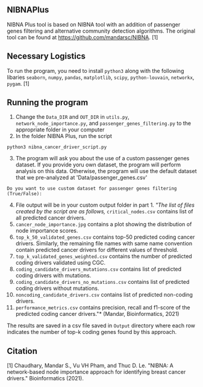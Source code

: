 ## NIBNAPlus
NIBNA Plus tool is based on NIBNA tool with an addition of passenger genes filtering and alternative community detection algorithms. The original tool can be found at https://github.com/mandarsc/NIBNA. [1]

## Necessary Logistics
To run the program, you need to install `python3` along with the following libaries `seaborn`, `numpy`, `pandas`, `matplotlib`, `scipy`, `python-louvain`, `networkx`, `pygam`. [1]

## Running the program 
1. Change the `Data_DIR` and `OUT_DIR` in `utils.py`, `network_node_importance.py`, and `passenger_genes_filtering.py` to the appropriate folder in your computer
2. In the folder NIBNA Plus, run the script
```
python3 nibna_cancer_driver_script.py
```
3. The program will ask you about the use of a custom passenger genes dataset. If you provide yoru own dataset, the program will perform analysis on this data. Otherwise, the program will use the default dataset that we pre-analyzed at 'Data/passenger_genes.csv'
```
Do you want to use custom dataset for passenger genes filtering (True/False): 
```

4. File output will be in your custom output folder in part 1. *"The list of files created by the script are as follows,*
</t>`critical_nodes.csv` contains list of all predicted cancer drivers.
  2. `cancer_node_importance.jpg` contains a plot showing the distribution of node importance scores.
  3. `top_k_50_validated_genes.csv` contains top-50 predicted coding cancer drivers. Similarly, the remaining file names with same name convention contain predicted cancer drivers     for different values of threshold.
  4. `top_k_validated_genes_weighted.csv` contains the number of predicted coding drivers validated using CGC.
  5. `coding_candidate_drivers_mutations.csv` contains list of predicted coding drivers with mutations.
  6. `coding_candidate_drivers_no_mutations.csv` contains list of predicted coding drivers without mutations.
  7. `noncoding_candidate_drivers.csv` contains list of predicted non-coding drivers.
  8. `performance_metrics.csv` contains precision, recall and f1-score of the predicted coding cancer drivers."* (Mandar, Bioinformatics, 2021)

The results are saved in a csv file saved in `Output` directory where each row indicates the number of top-k coding genes found by this approach.
## Citation
[1] Chaudhary, Mandar S., Vu VH Pham, and Thuc D. Le. "NIBNA: A network-based node importance approach for identifying breast cancer drivers." Bioinformatics (2021).


